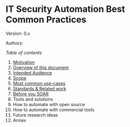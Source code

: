 # IT Security Automation Best Common Practices

Version: 0.x

Authors: <insert authors list>



*Table of contents*
1. [Motivation](motivation)
2. [Overview of this document](overview)
3. [Intended Audience](intended_audience)
4. [Scope](scope)
5. [Most common use-cases](use-cases/)
6. [Standards & Related work](standards_and_related_work)
7. [Before you SOAR](before_you_soar)
8. Tools and solutions
9. How to automate with open source
10. How to automate with commercial tools
11. Future research ideas
12. Annex
 
